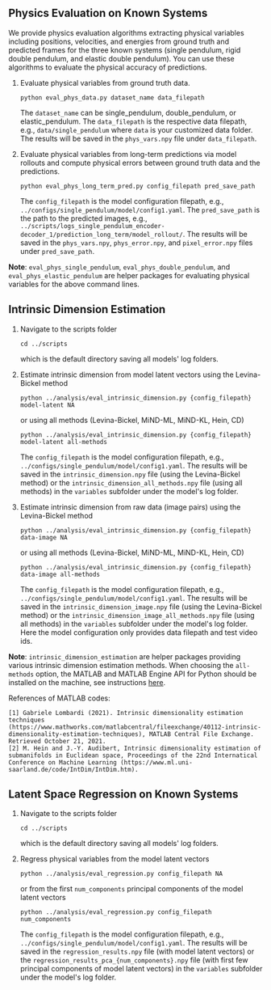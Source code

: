 
## Physics Evaluation on Known Systems

We provide physics evaluation algorithms extracting physical variables including positions, velocities, and energies from ground truth and predicted frames for the three known systems (single pendulum, rigid double pendulum, and elastic double pendulum).
You can use these algorithms to evaluate the physical accuracy of predictions.

1. Evaluate physical variables from ground truth data.
    ```
    python eval_phys_data.py dataset_name data_filepath
    ```
    The ```dataset_name``` can be single_pendulum, double_pendulum, or elastic_pendulum. The ```data_filepath``` is the respective data filepath, e.g., ```data/single_pendulum``` where ```data``` is your customized data folder. The results will be saved in the ```phys_vars.npy``` file under ```data_filepath```.

2. Evaluate physical variables from long-term predictions via model rollouts and compute physical errors between ground truth data and the predictions.
    ```
    python eval_phys_long_term_pred.py config_filepath pred_save_path
    ```
    The ```config_filepath``` is the model configuration filepath, e.g., ```../configs/single_pendulum/model/config1.yaml```. The ```pred_save_path``` is the path to the predicted images, e.g., ```../scripts/logs_single_pendulum_encoder-decoder_1/prediction_long_term/model_rollout/```. The results will be saved in the ```phys_vars.npy```, ```phys_error.npy```, and ```pixel_error.npy``` files under ```pred_save_path```.

**Note**: ```eval_phys_single_pendulum```,  ```eval_phys_double_pendulum```, and ```eval_phys_elastic_pendulum``` are helper packages for evaluating physical variables for the above command lines.


## Intrinsic Dimension Estimation

1. Navigate to the scripts folder
    ```
    cd ../scripts
    ```
    which is the default directory saving all models' log folders.

2. Estimate intrinsic dimension from model latent vectors using the Levina-Bickel method
    ```
    python ../analysis/eval_intrinsic_dimension.py {config_filepath} model-latent NA
    ```
    or using all methods (Levina-Bickel, MiND-ML, MiND-KL, Hein, CD)
    ```
    python ../analysis/eval_intrinsic_dimension.py {config_filepath} model-latent all-methods
    ```
    The ```config_filepath``` is the model configuration filepath, e.g., ```../configs/single_pendulum/model/config1.yaml```. The results will be saved in the ```intrinsic_dimension.npy``` file (using the Levina-Bickel method) or the ```intrinsic_dimension_all_methods.npy``` file (using all methods) in the ```variables``` subfolder under the model's log folder.

3. Estimate intrinsic dimension from raw data (image pairs) using the Levina-Bickel method
    ```
    python ../analysis/eval_intrinsic_dimension.py {config_filepath} data-image NA
    ```
    or using all methods (Levina-Bickel, MiND-ML, MiND-KL, Hein, CD)
    ```
    python ../analysis/eval_intrinsic_dimension.py {config_filepath} data-image all-methods
    ```
    The ```config_filepath``` is the model configuration filepath, e.g., ```../configs/single_pendulum/model/config1.yaml```. The results will be saved in the ```intrinsic_dimension_image.npy``` file (using the Levina-Bickel method) or the ```intrinsic_dimension_image_all_methods.npy``` file (using all methods) in the ```variables``` subfolder under the model's log folder. Here the model configuration only provides data filepath and test video ids.

**Note**: ```intrinsic_dimension_estimation``` are helper packages providing various intrinsic dimension estimation methods. When choosing the ```all-methods``` option, the MATLAB and MATLAB Engine API for Python should be installed on the machine, see instructions [here](https://www.mathworks.com/help/matlab/matlab_external/install-the-matlab-engine-for-python.html).

References of MATLAB codes:
```
[1] Gabriele Lombardi (2021). Intrinsic dimensionality estimation techniques (https://www.mathworks.com/matlabcentral/fileexchange/40112-intrinsic-dimensionality-estimation-techniques), MATLAB Central File Exchange. Retrieved October 21, 2021.
[2] M. Hein and J.-Y. Audibert, Intrinsic dimensionality estimation of submanifolds in Euclidean space, Proceedings of the 22nd Internatical Conference on Machine Learning (https://www.ml.uni-saarland.de/code/IntDim/IntDim.htm).
```


## Latent Space Regression on Known Systems

1. Navigate to the scripts folder
    ```
    cd ../scripts
    ```
    which is the default directory saving all models' log folders.

2. Regress physical variables from the model latent vectors
    ```
    python ../analysis/eval_regression.py config_filepath NA
    ```
    or from the first ```num_components``` principal components of the model latent vectors
    ```
    python ../analysis/eval_regression.py config_filepath num_components
    ```
    The ```config_filepath``` is the model configuration filepath, e.g., ```../configs/single_pendulum/model/config1.yaml```. The results will be saved in the ```regression_results.npy``` file (with model latent vectors) or the ```regression_results_pca_{num_components}.npy``` file (with first few principal components of model latent vectors) in the ```variables``` subfolder under the model's log folder.